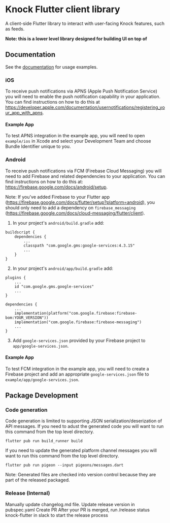 # Knock Flutter client library

A client-side Flutter library to interact with user-facing Knock features, such as feeds.

**Note: this is a lower level library designed for building UI on top of**

## Documentation

See the [documentation](https://docs.knock.app/notification-feeds/bring-your-own-ui) for usage examples.

### iOS

To receive push notifications via APNS (Apple Push Notification Service) you will need to enable the push notification capability in your application. You can find instructions on how to do this at https://developer.apple.com/documentation/usernotifications/registering_your_app_with_apns.

#### Example App

To test APNS integration in the example app, you will need to open `example/ios` in Xcode and select your Development Team and choose Bundle Identifier unique to you.

### Android

To receive push notifications via FCM (Firebase Cloud Messaging) you will need to add Firebase and related dependencies to your application. You can find instructions on how to do this at: https://firebase.google.com/docs/android/setup.

Note: If you've added Firebase to your Flutter app (https://firebase.google.com/docs/flutter/setup?platform=android), you should only need to add a dependency on `firebase_messaging` (https://firebase.google.com/docs/cloud-messaging/flutter/client).

1. In your project's `android/build.gradle` add:

```
buildscript {
    dependencies {
        ...
        classpath "com.google.gms:google-services:4.3.15"
        ...
    }
}
```

2. In your project's `android/app/build.gradle` add:

```
plugins {
    ...
    id "com.google.gms.google-services"
    ...
}

dependencies {
    ...
    implementation(platform("com.google.firebase:firebase-bom:YOUR_VERSION"))
    implementation("com.google.firebase:firebase-messaging")
    ...
}
```

3. Add `google-services.json` provided by your Firebase project to `app/google-services.json`.

#### Example App

To test FCM integration in the example app, you will need to create a Firebase project and add an appropriate `google-services.json` file to `example/app/google-services.json`.

## Package Development

### Code generation

Code generation is limited to supporting JSON serialization/deserization of API messages. If you need to
adust the generated code you will want to run this command from the top level directory.

```
flutter pub run build_runner build
```

If you need to update the generated platform channel messages you will want to run this command from the top level directory.

```
flutter pub run pigeon --input pigeons/messages.dart
```

Note: Generated files are checked into version control because they are part of the released packaged.

### Release (Internal)

Manually update changelog.md file.
Update release version in pubspec.yaml
Create PR
After your PR is merged, run /release status knock-flutter in slack to start the release process
